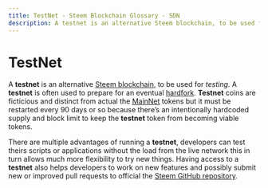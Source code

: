 ```yaml
---
title: TestNet - Steem Blockchain Glossary - SDN
description: A testnet is an alternative Steem blockchain, to be used for testing. A testnet is often used to prepare for an eventual hardfork.
---
```

# TestNet

A **testnet** is an alternative [Steem blockchain](/glossary/steem-blockchain.md), to be used for *testing*. A **testnet** is often used to prepare for an eventual [hardfork](/glossary/hardfork.md). **Testnet** coins are ficticious and distinct from actual the [MainNet](/glossary/mainnet.md) tokens but it must be restarted every 90 days or so because there’s an intentionally hardcoded supply and block limit to keep the **testnet** token from becoming viable tokens.

There are multiple advantages of running a **testnet**, developers can test theirs scripts or applications without the load from the live network this in turn allows much more flexibility to try new things. Having access to a **testnet** also helps developers to work on new features and possibly submit new or improved pull requests to official the [Steem GitHub repository](https://github.com/steemit/steem/).
